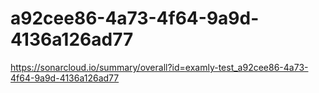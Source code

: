 # a92cee86-4a73-4f64-9a9d-4136a126ad77
https://sonarcloud.io/summary/overall?id=examly-test_a92cee86-4a73-4f64-9a9d-4136a126ad77
